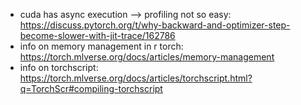 * cuda has async execution --> profiling not so easy: https://discuss.pytorch.org/t/why-backward-and-optimizer-step-become-slower-with-jit-trace/162786
* info on memory management in r torch: https://torch.mlverse.org/docs/articles/memory-management
* info on torchscript: https://torch.mlverse.org/docs/articles/torchscript.html?q=TorchScr#compiling-torchscript
